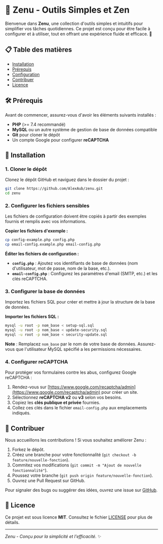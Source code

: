 # 🚀 Zenu - Outils Simples et Zen

Bienvenue dans **Zenu**, une collection d'outils simples et intuitifs pour simplifier vos tâches quotidiennes. Ce projet est conçu pour être facile à configurer et à utiliser, tout en offrant une expérience fluide et efficace. 🌟

## 📋 Table des matières
- [Installation](#-installation)
- [Prérequis](#-prérequis)
- [Configuration](#-configuration)
- [Contribuer](#-contribuer)
- [Licence](#-licence)

## 🛠 Prérequis
Avant de commencer, assurez-vous d'avoir les éléments suivants installés :
- **PHP** (>= 7.4 recommandé)
- **MySQL** ou un autre système de gestion de base de données compatible
- **Git** pour cloner le dépôt
- Un compte Google pour configurer **reCAPTCHA**

## 🚀 Installation

### 1. Cloner le dépôt
Clonez le dépôt GitHub et naviguez dans le dossier du projet :
```bash
git clone https://github.com/AlexAub/zenu.git
cd zenu
```

### 2. Configurer les fichiers sensibles
Les fichiers de configuration doivent être copiés à partir des exemples fournis et remplis avec vos informations.

**Copier les fichiers d'exemple :**
```bash
cp config-example.php config.php
cp email-config.example.php email-config.php
```

**Éditer les fichiers de configuration :**
- **`config.php`** : Ajoutez vos identifiants de base de données (nom d'utilisateur, mot de passe, nom de la base, etc.).
- **`email-config.php`** : Configurez les paramètres d'email (SMTP, etc.) et les clés reCAPTCHA.

### 3. Configurer la base de données
Importez les fichiers SQL pour créer et mettre à jour la structure de la base de données.

**Importer les fichiers SQL :**
```bash
mysql -u root -p nom_base < setup-sql.sql
mysql -u root -p nom_base < update-security.sql
mysql -u root -p nom_base < security-update.sql
```

**Note** : Remplacez `nom_base` par le nom de votre base de données. Assurez-vous que l'utilisateur MySQL spécifié a les permissions nécessaires.

### 4. Configurer reCAPTCHA
Pour protéger vos formulaires contre les abus, configurez Google reCAPTCHA :
1. Rendez-vous sur [https://www.google.com/recaptcha/admin](https://www.google.com/recaptcha/admin) pour créer un site.
2. Sélectionnez **reCAPTCHA v2** ou **v3** selon vos besoins.
3. Copiez les **clés publique et privée** fournies.
4. Collez ces clés dans le fichier `email-config.php` aux emplacements indiqués.

## 🤝 Contribuer
Nous accueillons les contributions ! Si vous souhaitez améliorer Zenu :
1. Forkez le dépôt.
2. Créez une branche pour votre fonctionnalité (`git checkout -b feature/nouvelle-fonction`).
3. Commitez vos modifications (`git commit -m "Ajout de nouvelle fonctionnalité"`).
4. Poussez votre branche (`git push origin feature/nouvelle-fonction`).
5. Ouvrez une Pull Request sur GitHub.

Pour signaler des bugs ou suggérer des idées, ouvrez une issue sur [GitHub](https://github.com/AlexAub/zenu/issues).

## 📜 Licence
Ce projet est sous licence **MIT**. Consultez le fichier [LICENSE](LICENSE) pour plus de détails.

---

*Zenu - Conçu pour la simplicité et l'efficacité.* ✨
